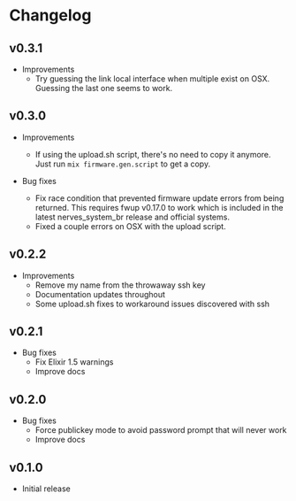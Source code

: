 # Changelog

## v0.3.1

* Improvements
  * Try guessing the link local interface when multiple exist on OSX. Guessing
    the last one seems to work.

## v0.3.0

* Improvements
  * If using the upload.sh script, there's no need to copy it anymore. Just
    run `mix firmware.gen.script` to get a copy.

* Bug fixes
  * Fix race condition that prevented firmware update errors from being
    returned. This requires fwup v0.17.0 to work which is included in the
    latest nerves_system_br release and official systems.
  * Fixed a couple errors on OSX with the upload script.

## v0.2.2

* Improvements
  * Remove my name from the throwaway ssh key
  * Documentation updates throughout
  * Some upload.sh fixes to workaround issues discovered with ssh

## v0.2.1

* Bug fixes
  * Fix Elixir 1.5 warnings
  * Improve docs

## v0.2.0

* Bug fixes
  * Force publickey mode to avoid password prompt that will never work
  * Improve docs

## v0.1.0

* Initial release
